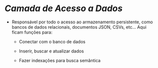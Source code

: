 # ***Camada de Acesso a Dados***

*  Responsável por todo o acesso ao armazenamento persistente, como bancos de dados relacionais, documentos JSON, CSVs, etc... Aqui ficam funções para:

    * Conectar com o banco de dados

    * Inserir, buscar e atualizar dados

    * Fazer indexações para busca semântica

